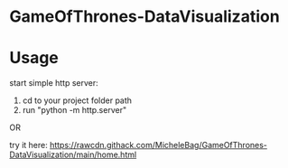 # GameOfThrones-DataVisualization

# Usage
start simple http server: 
1. cd to your project folder path
2. run "python -m http.server"

OR

try it here: https://rawcdn.githack.com/MicheleBag/GameOfThrones-DataVisualization/main/home.html
